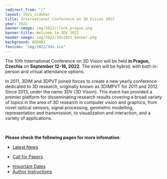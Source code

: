 ```yaml
---
redirect_from: "/"
layout: 2021_sidebar
title: International Conference on 3D Vision 2022
year: 2022
banner-image: img/2022/clock_prague.png
banner-title: Welcome to 3DV 2022
header-image: img/2022/3dv2022_banner.png
background: ADD0B3
favicon: "img/2022/3dv.ico"
---
```



The 10th International Conference on 3D Vision will be held **in Prague, Czechia** on **September 12-16, 2022**.
The even will be hybrid, with both in-person and virtual attendance options.

In 2011, 3DIM and 3DPVT joined forces to create a new yearly conference dedicated to 3D research, originally known as 3DIMPVT for 2011 and 2012. Since 2013, under the name 3DV (3D Vision). 
This event has provided a premier platform for disseminating research results covering a broad variety of topics in the area of 3D research in computer vision and graphics, from novel optical sensors, signal processing, geometric modelling, representation and transmission, to visualization and interaction, and a variety of applications. 


<!--
<br>
**Keynote Speakers**
TBA
-->

<!--
<div class="row">
	<div class="col-md-3 align-self-center profile crop" >
		<a href="{{site.url}}/keynotes">
		<img alt="{{chair.name}}" src="{{site.url}}/img/2021/keynote/black.jpg"></a><br>
		<b>Michael Black</b><br>
	</div>
	<div class="col-md-3 align-self-center profile crop" >
		<a href="{{site.url}}/keynotes">
		<img alt="{{chair.name}}" src="{{site.url}}/img/2021/keynote/sato.jpg"></a><br>
		<b>Imari Sato</b><br>
	</div>
	<div class="col-md-3 align-self-center profile crop" >
		<a href="{{site.url}}/keynotes">
		<img alt="{{chair.name}}" src="{{site.url}}/img/2021/keynote/newcombe.jpg"></a><br>
		<b>Richard Newcombe</b><br>
	</div>
	<div class="col-md-3 align-self-center profile crop" >
		<a href="{{site.url}}/keynotes">
		<img alt="{{chair.name}}" src="{{site.url}}/img/2021/keynote/fragkiadaki.png"></a><br>
		<b>Katerina Fragkiadaki</b>
	</div>
</div>
-->

<br>

**Please check the following pages for more infomation**:
* [Latest News]({{site.url}}/{{page.year}}/news)
<!--* [Schedule]({{site.url}}/schedule)-->
<!--* [Accepted Papers]({{site.url}}/accepted-papers)-->
<!--* [Demos]({{site.url}}/demos)-->
<!--* [Tutorials]({{site.url}}/tutorials)-->
<!--* [Sponsors]({{site.url}}/sponsors)-->
<!--* [Keynote Speakers]({{site.url}}/keynotes)-->
* [Call for Papers]({{site.url}}/{{page.year}}/call-for-papers)
<!--* [Call for Demos]({{site.url}}/call-for-demos)-->
<!--* [Call for Tutorials]({{site.url}}/call-for-tutorials)-->
* [Important Dates]({{site.url}}/{{page.year}}/dates)
* [Author Instructions]({{site.url}}/{{page.year}}/author-instructions)
<!--* [Camera Ready Instructions]({{site.url}}/camera-ready-instructions)-->

